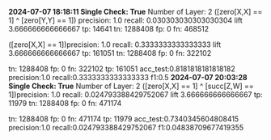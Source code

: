 **2024-07-07 18:18:11 Single Check: True**
Number of Layer: 2
([zero[X,X] == 1] ^ [zero[Y,Y] == 1]) precision: 1.0 recall: 0.030303030303030304 lift 3.666666666666667 tp: 14641 tn: 1288408 fp: 0 fn: 468512

([zero[X,X] == 1])precision: 1.0 recall: 0.3333333333333333 lift 3.666666666666667 tp: 161051 tn: 1288408 fp: 0 fn: 322102

tn: 1288408 fp: 0 fn: 322102 tp: 161051
acc_test:0.8181818181818182 precision:1.0 recall:0.3333333333333333 f1:0.5
**2024-07-07 20:03:28 Single Check: True**
Number of Layer: 2
([zero[X,X] == 1] ^ [succ[Z,W] == 1])precision: 1.0 recall: 0.024793388429752067 lift 3.666666666666667 tp: 11979 tn: 1288408 fp: 0 fn: 471174

tn: 1288408 fp: 0 fn: 471174 tp: 11979
acc_test:0.7340345604808415 precision:1.0 recall:0.024793388429752067 f1:0.04838709677419355
